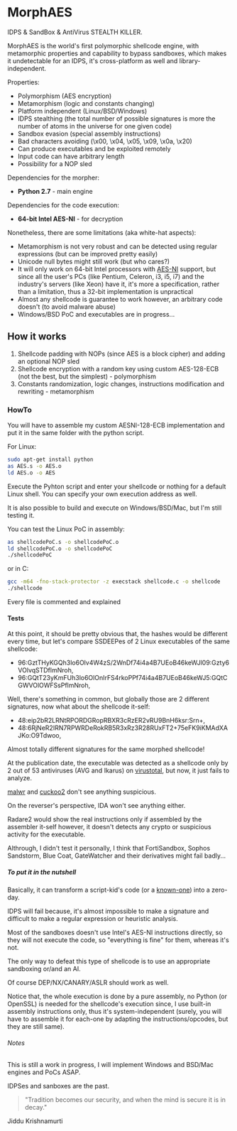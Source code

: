 # MorphAES
IDPS & SandBox & AntiVirus STEALTH KILLER.

MorphAES is the world's first polymorphic shellcode engine, with metamorphic properties and capability to bypass sandboxes, which makes it undetectable for an IDPS, it's cross-platform as well and library-independent.

Properties:
* Polymorphism (AES encryption)
* Metamorphism (logic and constants changing)
* Platform independent (Linux/BSD/Windows)
* IDPS stealthing (the total number of possible signatures is more the number of atoms in the universe for one given code)
* Sandbox evasion (special assembly instructions)
* Bad characters avoiding (\x00, \x04, \x05, \x09, \x0a, \x20)
* Can produce executables and be exploited remotely
* Input code can have arbitrary length
* Possibility for a NOP sled

Dependencies for the morpher:
* **Python 2.7** - main engine

Dependencies for the code execution:
* **64-bit Intel AES-NI** - for decryption

Nonetheless, there are some limitations (aka white-hat aspects):
* Metamorphism is not very robust and can be detected using regular expressions (but can be improved pretty easily)
* Unicode null bytes might still work (but who cares?)
* It will only work on 64-bit Intel processors with [AES-NI](http://ark.intel.com/search/advanced/?s=t&AESTech=true) support, but since all the user's PCs (like Pentium, Celeron, i3, i5, i7) and the industry's servers (like Xeon) have it, it's more a specification, rather than a limitation, thus a 32-bit implementation is unpractical
* Almost any shellcode is guarantee to work however, an arbitrary code doesn't (to avoid malware abuse)
* Windows/BSD PoC and executables are in progress...

## How it works

1. Shellcode padding with NOPs (since AES is a block cipher) and adding an optional NOP sled
2. Shellcode encryption with a random key using custom AES-128-ECB (not the best, but the simplest) - polymorphism
3. Constants randomization, logic changes, instructions modification and rewriting - metamorphism

### HowTo

You will have to assemble my custom AESNI-128-ECB implementation and put it in the same folder with the python script.

For Linux:
```bash
sudo apt-get install python
as AES.s -o AES.o
ld AES.o -o AES
```
Execute the Pyhton script and enter your shellcode or nothing for a default Linux shell. You can specify your own execution address as well.

It is also possible to build and execute on Windows/BSD/Mac, but I'm still testing it.

You can test the Linux PoC in assembly:
```bash
as shellcodePoC.s -o shellcodePoC.o
ld shellcodePoC.o -o shellcodePoC
./shellcodePoC
```
or in C:
```bash
gcc -m64 -fno-stack-protector -z execstack shellcode.c -o shellcode
./shellcode
```

Every file is commented and explained

#### Tests

At this point, it should be pretty obvious that, the hashes would be different every time, but let's compare SSDEEPes of 2 Linux executables of the same shellcode:
* 96:GztTHyKGQh3lo6Olv4W4zS/2WnDf74i4a4B7UEoB46keWJl09:Gzty6VOlvqSTDflmNroh,
* 96:GQtT23yKmFUh3lo6OlOnIrFS4rkoPPf74i4a4B7UEoB46keWJ5:GQtCGWVOlOWFSsPflmNroh,

Well, there's something in common, but globally those are 2 different signatures, now what about the shellcode it-self:
* 48:eip2bR2LRNtRPORDGRopRBXR3cRzER2vRU9BnH6ksr:Srn+,
* 48:6RjNeR2IRN7RPWRDeRokRB5R3xRz3R28RUxFT2+75eFK9iKMAdXAJKo:O9Tdwoo,

Almost totally different signatures for the same morphed shellcode!

At the publication date, the executable was detected as a shellcode only by 2 out of 53 antiviruses (AVG and Ikarus) on [virustotal](https://virustotal.com/en/file/05491801b765bb080bf0f20e5fc17e2b187a521a781dd0dbb47e19f1e6fc0a98/analysis/1468267426/), but now, it just fails to analyze.

[malwr](https://malwr.com/analysis/MTM4NDhkZmI2ZTZlNDNkMzkyZjRmZGY3ZWU0ZWEwMTQ/) and [cuckoo2](https://linux.huntingmalware.com/analysis/927/summary/) don't see anything suspicious.

On the reverser's perspective, IDA won't see anything either.

Radare2 would show the real instructions only if assembled by the assembler it-self however, it doesn't detects any crypto or suspicious activity for the executable.

Althrough, I didn't test it personally, I think that FortiSandbox, Sophos Sandstorm, Blue Coat, GateWatcher and their derivatives might fail badly...

##### To put it in the nutshell

Basically, it can transform a script-kid's code (or a [known-one](http://shell-storm.org/shellcode/)) into a zero-day.

IDPS will fail because, it's almost impossible to make a signature and difficult to make a regular expression or heuristic analysis.

Most of the sandboxes doesn't use Intel's AES-NI instructions directly, so they will not execute the code, so "everything is fine" for them, whereas it's not.

The only way to defeat this type of shellcode is to use an appropriate sandboxing or/and an AI.

Of course DEP/NX/CANARY/ASLR should work as well.

Notice that, the whole execution is done by a pure assembly, no Python (or OpenSSL) is needed for the shellcode's execution since, I use built-in assembly instructions only, thus it's system-independent (surely, you will have to assemble it for each-one by adapting the instructions/opcodes, but they are still same).


###### Notes

This is still a work in progress, I will implement Windows and BSD/Mac engines and PoCs ASAP.

IDPSes and sanboxes are the past.

> "Tradition becomes our security, and when the mind is secure it is in decay."

Jiddu Krishnamurti

